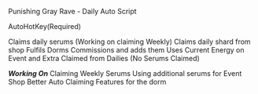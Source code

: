 Punishing Gray Rave - Daily Auto Script

AutoHotKey(Required)


Claims daily serums (Working on claiming Weekly)
Claims daily shard from shop
Fulfils Dorms Commissions and adds them
Uses Current Energy on Event and Extra Claimed from Dailies (No Serums Claimed)







***Working On***
Claiming Weekly Serums
Using additional serums for Event Shop
Better Auto Claiming Features for the dorm
